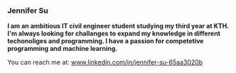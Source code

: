 ### Jennifer Su

**I am an ambitious IT civil engineer student studying my third year at KTH. I'm always looking for challanges to expand my knowledge in different techonoliges and programming. I have a passion for competetive programming and machine learning.**

You can reach me at: www.linkedin.com/in/jennifer-su-65aa3020b

